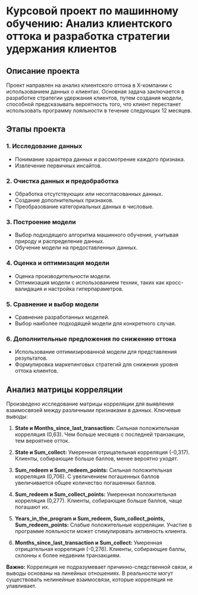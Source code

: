 # Курсовой проект по машинному обучению: Анализ клиентского оттока и разработка стратегии удержания клиентов

## Описание проекта

Проект направлен на анализ клиентского оттока в X-компании с использованием данных о клиентах. Основная задача заключается в разработке стратегии удержания клиентов, путем создания модели, способной предсказывать вероятность того, что клиент перестанет использовать программу лояльности в течение следующих 12 месяцев.

## Этапы проекта

### 1. Исследование данных

   - Понимание характера данных и рассмотрение каждого признака.
   - Извлечение первичных инсайтов.

### 2. Очистка данных и предобработка

   - Обработка отсутствующих или несогласованных данных.
   - Создание дополнительных признаков.
   - Преобразование категориальных данных в числовые.

### 3. Построение модели

   - Выбор подходящего алгоритма машинного обучения, учитывая природу и распределение данных.
   - Обучение модели на предоставленных данных.

### 4. Оценка и оптимизация модели

   - Оценка производительности модели.
   - Оптимизация модели с использованием техник, таких как кросс-валидация и настройка гиперпараметров.

### 5. Сравнение и выбор модели

   - Сравнение разработанных моделей.
   - Выбор наиболее подходящей модели для конкретного случая.

### 6. Дополнительные предложения по снижению оттока

   - Использование оптимизированной модели для представления результатов.
   - Формулировка маркетинговых стратегий для снижения уровня оттока клиентов.

## Анализ матрицы корреляции

Произведено исследование матрицы корреляции для выявления взаимосвязей между различными признаками в данных. Ключевые выводы:

1. **State и Months_since_last_transaction:** Сильная положительная корреляция (0,63). Чем больше месяцев с последней транзакции, тем вероятнее отток.

2. **State и Sum_collect:** Умеренная отрицательная корреляция (-0,317). Клиенты, собирающие больше баллов, менее вероятно уходят.

3. **Sum_redeem и Sum_redeem_points:** Сильная положительная корреляция (0,706). С увеличением погашенных баллов увеличивается общее количество погашенных баллов.

4. **Sum_redeem и Sum_collect_points:** Умеренная положительная корреляция (0,277). Клиенты, собирающие больше баллов, чаще погашают их.

5. **Years_in_the_program и Sum_redeem, Sum_collect_points, Sum_redeem_points:** Слабые положительные корреляции. Участие в программе лояльности может стимулировать активность клиента.

6. **Months_since_last_transaction и Sum_collect:** Умеренная отрицательная корреляция (-0,276). Клиенты, собирающие баллы, склонны к более недавним транзакциям.

**Важно:** Корреляция не подразумевает причинно-следственной связи, и выводы основаны на линейных отношениях. В реальности могут существовать нелинейные взаимосвязи, которые корреляция не улавливает.
